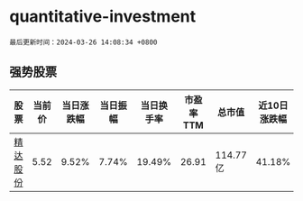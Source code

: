 # quantitative-investment

`最后更新时间：2024-03-26 14:08:34 +0800`

## 强势股票

|股票|当前价|当日涨跌幅|当日振幅|当日换手率|市盈率TTM|总市值|近10日涨跌幅|
|----|----|----|----|----|----|----|----|
|[精达股份](https://xueqiu.com/S/SH600577)|5.52|9.52%|7.74%|19.49%|26.91|114.77亿|41.18%|
